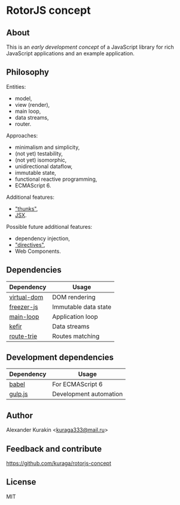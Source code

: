 # RotorJS concept

## About

This is an *early development concept* of a JavaScript library for rich JavaScript applications and an example application.

## Philosophy

Entities:

* model,
* view (render),
* main loop,
* data streams,
* router.

Approaches:

* minimalism and simplicity,
* (not yet) testability,
* (not yet) isomorphic,
* unidirectional dataflow,
* immutable state,
* functional reactive programming,
* ECMAScript 6.

Additional features:

* ["thunks"](https://github.com/Raynos/vdom-thunk),
* [JSX](https://github.com/alexmingoia/jsx-transform).

Possible future additional features:

* dependency injection,
* ["directives"](http://wix.github.io/react-templates),
* Web Components.

## Dependencies

Dependency | Usage
---------- | -----
[virtual-dom](https://github.com/Matt-Esch/virtual-dom) | DOM rendering
[freezer-js](https://github.com/arqex/freezer) | Immutable data state
[main-loop](https://github.com/Raynos/main-loop) | Application loop
[kefir](http://pozadi.github.io/kefir) | Data streams
[route-trie](https://github.com/zensh/route-trie) | Routes matching

## Development dependencies

Dependency | Usage
---------- | -----
[babel](https://babeljs.io) | For ECMAScript 6
[gulp.js](http://gulpjs.com) | Development automation

## Author

Alexander Kurakin <<kuraga333@mail.ru>>

## Feedback and contribute

<https://github.com/kuraga/rotorjs-concept>

## License

MIT
